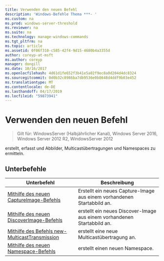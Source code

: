 ```yaml
---
title: Verwenden den neuen Befehl
description: 'Windows-Befehle Thema ***- '
ms.custom: na
ms.prod: windows-server-threshold
ms.reviewer: na
ms.suite: na
ms.technology: manage-windows-commands
ms.tgt_pltfrm: na
ms.topic: article
ms.assetid: 0f06f310-c585-42f4-9d15-4680b4a3355d
author: coreyp-at-msft
ms.author: coreyp
manager: dongill
ms.date: 10/16/2017
ms.openlocfilehash: 4d61d1fe652f3b41e5a02f9ec8a0d204d4dc8324
ms.sourcegitcommit: 0d0b32c8986ba7db9536e0b8648d4ddf9b03e452
ms.translationtype: MT
ms.contentlocale: de-DE
ms.lasthandoff: 04/17/2019
ms.locfileid: "59873941"
---
```

# <a name="using-the-new-command"></a>Verwenden den neuen Befehl

>Gilt für: WindowsServer (Halbjährlicher Kanal), Windows Server 2016, Windows Server 2012 R2, WindowsServer 2012

erstellt, erfasst und Abbilder, Multicastübertragungen und Namespaces zu ermitteln.
## <a name="subcommands"></a>Unterbefehle
|Unterbefehl|Beschreibung|
|-------|--------|
|[Mithilfe des neuen CaptureImage-Befehls](using-the-new-captureimage-command.md)|Erstellt ein neues Capture-Image aus einem vorhandenen Startabbild an.|
|[Mithilfe des neuen DiscoverImage-Befehls](using-the-new-discoverimage-command.md)|erstellt ein neues Discover-Image aus einem vorhandenen Startabbild an.|
|[Mithilfe des Befehls new-MulticastTransmission](using-the-new-multicasttransmission-command.md)|erstellt eine neue Multicastübertragung an.|
|[Mithilfe des neuen Namespace-Befehls](using-the-new-namespace-command.md)|erstellt einen neuen Namespace.|
